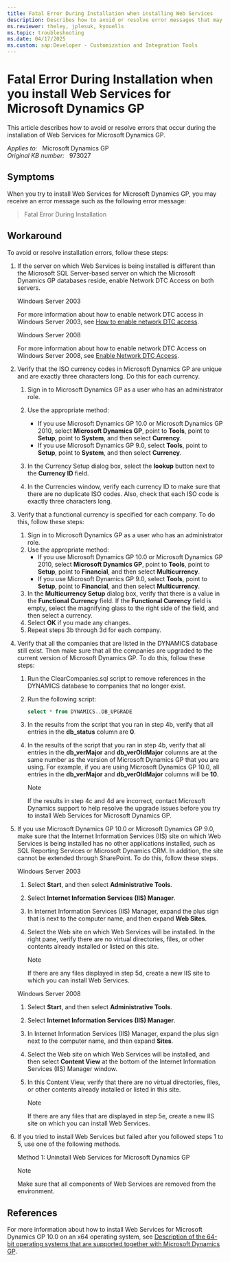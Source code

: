 ```yaml
---
title: Fatal Error During Installation when installing Web Services
description: Describes how to avoid or resolve error messages that may occur during the installation of Web Services for Microsoft Dynamics GP.
ms.reviewer: theley, jplesuk, kyouells
ms.topic: troubleshooting
ms.date: 04/17/2025
ms.custom: sap:Developer - Customization and Integration Tools
---
```

# Fatal Error During Installation when you install Web Services for Microsoft Dynamics GP

This article describes how to avoid or resolve errors that occur during the installation of Web Services for Microsoft Dynamics GP.

_Applies to:_ &nbsp; Microsoft Dynamics GP  
_Original KB number:_ &nbsp; 973027

## Symptoms

When you try to install Web Services for Microsoft Dynamics GP, you may receive an error message such as the following error message:

> Fatal Error During Installation

## Workaround

To avoid or resolve installation errors, follow these steps:

1. If the server on which Web Services is being installed is different than the Microsoft SQL Server-based server on which the Microsoft Dynamics GP databases reside, enable Network DTC Access on both servers.

    Windows Server 2003

    For more information about how to enable network DTC access in Windows Server 2003, see [How to enable network DTC access](../../windows-server/application-management/enable-network-dtc-access.md).

    Windows Server 2008

    For more information about how to enable network DTC Access on Windows Server 2008, see [Enable Network DTC Access](/previous-versions/windows/it-pro/windows-server-2008-R2-and-2008/cc753510(v=ws.10)).

2. Verify that the ISO currency codes in Microsoft Dynamics GP are unique and are exactly three characters long. Do this for each currency.

   1. Sign in to Microsoft Dynamics GP as a user who has an administrator role.
   2. Use the appropriate method:

        - If you use Microsoft Dynamics GP 10.0 or Microsoft Dynamics GP 2010, select **Microsoft Dynamics GP**, point to **Tools**, point to **Setup**, point to **System**, and then select **Currency**.
        - If you use Microsoft Dynamics GP 9.0, select **Tools**, point to **Setup**, point to **System**, and then select **Currency**.

   3. In the Currency Setup dialog box, select the **lookup** button next to the **Currency ID** field.
   4. In the Currencies window, verify each currency ID to make sure that there are no duplicate ISO codes. Also, check that each ISO code is exactly three characters long.

3. Verify that a functional currency is specified for each company. To do this, follow these steps:

   1. Sign in to Microsoft Dynamics GP as a user who has an administrator role.
   2. Use the appropriate method:
      - If you use Microsoft Dynamics GP 10.0 or Microsoft Dynamics GP 2010, select **Microsoft Dynamics GP**, point to **Tools**, point to **Setup**, point to **Financial**, and then select **Multicurrency**.
      - If you use Microsoft Dynamics GP 9.0, select **Tools**, point to **Setup**, point to **Financial**, and then select **Multicurrency**.
   3. In the **Multicurrency Setup** dialog box, verify that there is a value in the **Functional Currency** field. If the **Functional Currency** field is empty, select the magnifying glass to the right side of the field, and then select a currency.
   4. Select **OK** if you made any changes.
   5. Repeat steps 3b through 3d for each company.

4. Verify that all the companies that are listed in the DYNAMICS database still exist. Then make sure that all the companies are upgraded to the current version of Microsoft Dynamics GP. To do this, follow these steps:

    1. Run the ClearCompanies.sql script to remove references in the DYNAMICS database to companies that no longer exist.

    2. Run the following script:

        ```sql
        select * from DYNAMICS..DB_UPGRADE
        ```

    3. In the results from the script that you ran in step 4b, verify that all entries in the **db_status** column are **0**.
    4. In the results of the script that you ran in step 4b, verify that all entries in the **db_verMajor** and **db_verOldMajor** columns are at the same number as the version of Microsoft Dynamics GP that you are using. For example, if you are using Microsoft Dynamics GP 10.0, all entries in the **db_verMajor** and **db_verOldMajor** columns will be **10**.

        > [!NOTE]
        > If the results in step 4c and 4d are incorrect, contact Microsoft Dynamics support to help resolve the upgrade issues before you try to install Web Services for Microsoft Dynamics GP.

5. If you use Microsoft Dynamics GP 10.0 or Microsoft Dynamics GP 9.0, make sure that the Internet Information Services (IIS) site on which Web Services is being installed has no other applications installed, such as SQL Reporting Services or Microsoft Dynamics CRM. In addition, the site cannot be extended through SharePoint. To do this, follow these steps.

    Windows Server 2003

    1. Select **Start**, and then select **Administrative Tools**.
    2. Select **Internet Information Services (IIS) Manager**.
    3. In Internet Information Services (IIS) Manager, expand the plus sign that is next to the computer name, and then expand **Web Sites**.
    4. Select the Web site on which Web Services will be installed. In the right pane, verify there are no virtual directories, files, or other contents already installed or listed on this site.

        > [!NOTE]
        > If there are any files displayed in step 5d, create a new IIS site to which you can install Web Services.

    Windows Server 2008

    1. Select **Start**, and then select **Administrative Tools**.
    2. Select **Internet Information Services (IIS) Manager**.
    3. In Internet Information Services (IIS) Manager, expand the plus sign next to the computer name, and then expand **Sites**.
    4. Select the Web site on which Web Services will be installed, and then select **Content View** at the bottom of the Internet Information Services (IIS) Manager window.
    5. In this Content View, verify that there are no virtual directories, files, or other contents already installed or listed in this site.

        > [!NOTE]
        > If there are any files that are displayed in step 5e, create a new IIS site on which you can install Web Services.

6. If you tried to install Web Services but failed after you followed steps 1 to 5, use one of the following methods.

    Method 1: Uninstall Web Services for Microsoft Dynamics GP

    > [!NOTE]
    > Make sure that all components of Web Services are removed from the environment.

## References

For more information about how to install Web Services for Microsoft Dynamics GP 10.0 on an x64 operating system, see [Description of the 64-bit operating systems that are supported together with Microsoft Dynamics GP](https://support.microsoft.com/topic/description-of-the-64-bit-operating-systems-that-are-supported-together-with-microsoft-dynamics-gp-d583064f-4896-a1f4-7fa9-f3f0dba0ab83).

